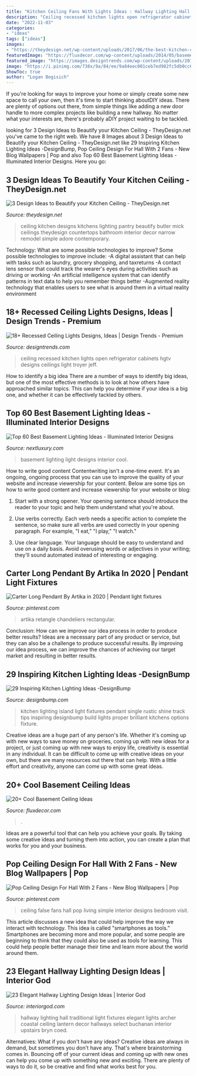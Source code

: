 ```yaml
---
title: "Kitchen Ceiling Fans With Lights Ideas : Hallway Lighting Hall Traditional Light Fixtures Elegant Lights Archer Coastal Ceiling Lantern Decor Hallways Select Buchanan Interior Upstairs Bryn Coed"
description: "Ceiling recessed kitchen lights open refrigerator cabinets hgtv designs ceilings light troyer jeff"
date: "2022-11-03"
categories:
- "ideas"
tags: ["ideas"]
images:
- "https://theydesign.net/wp-content/uploads/2017/06/the-best-kitchen-ceiling-ideas-theydesign-intended-for-kitchen-ceiling-3-design-ideas-to-beautify-your-kitchen-ceiling.jpg"
featuredImage: "https://fluxdecor.com/wp-content/uploads/2014/05/basement-ceiling-ideas/16-basement-bar-ceiling-idea.jpg"
featured_image: "https://images.designtrends.com/wp-content/uploads/2016/09/02165527/Open-Kitchen-Recessed-Ceiling-Lights-.jpeg"
image: "https://i.pinimg.com/736x/9a/84/ee/9a84eec001ceb7ed982fc5db0cc6716a.jpg"
ShowToc: true
author: "Logan Bogisich"
---
```



If you're looking for ways to improve your home or simply create some new space to call your own, then it's time to start thinking aboutDIY ideas. There are plenty of options out there, from simple things like adding a new door handle to more complex projects like building a new hallway. No matter what your interests are, there's probably aDIY project waiting to be tackled.

	

		
looking for 3 Design Ideas to Beautify your Kitchen Ceiling - TheyDesign.net you've came to the right web. We have 8 Images about 3 Design Ideas to Beautify your Kitchen Ceiling - TheyDesign.net like 29 Inspiring Kitchen Lighting Ideas -DesignBump, Pop Ceiling Design For Hall With 2 Fans - New Blog Wallpapers | Pop and also Top 60 Best Basement Lighting Ideas - Illuminated Interior Designs. Here you go:
		
    
## 3 Design Ideas To Beautify Your Kitchen Ceiling - TheyDesign.net

<img loading=lazy src="https://theydesign.net/wp-content/uploads/2017/06/the-best-kitchen-ceiling-ideas-theydesign-intended-for-kitchen-ceiling-3-design-ideas-to-beautify-your-kitchen-ceiling.jpg" onerror="this.onerror=null;this.src='https://tse1.mm.bing.net/th?id=OIP.aSmexZoHoC-HPDFIFc53fAHaLH&amp;pid=15.1';" alt="3 Design Ideas to Beautify your Kitchen Ceiling - TheyDesign.net">

_Source: theydesign.net_

>ceiling kitchen designs kitchens lighting pantry beautify butler mick ceilings theydesign countertops bathroom interior decor narrow remodel simple adore contemporary. 

	

Technology: What are some possible technologies to improve?
Some possible technologies to improve include: 
-A digital assistant that can help with tasks such as laundry, grocery shopping, and taxreturns 
-A contact lens sensor that could track the wearer's eyes during activities such as driving or working 
-An artificial intelligence system that can identify patterns in text data to help you remember things better 
-Augmented reality technology that enables users to see what is around them in a virtual reality environment

    
## 18+ Recessed Ceiling Lights Designs, Ideas | Design Trends - Premium

<img loading=lazy src="https://images.designtrends.com/wp-content/uploads/2016/09/02165527/Open-Kitchen-Recessed-Ceiling-Lights-.jpeg" onerror="this.onerror=null;this.src='https://tse2.mm.bing.net/th?id=OIP.fx0gmKtMpCsIuK9vFZ5ykQHaLH&amp;pid=15.1';" alt="18+ Recessed Ceiling Lights Designs, Ideas | Design Trends - Premium">

_Source: designtrends.com_

>ceiling recessed kitchen lights open refrigerator cabinets hgtv designs ceilings light troyer jeff. 

	

How to identify a big idea
There are a number of ways to identify big ideas, but one of the most effective methods is to look at how others have approached similar topics. This can help you determine if your idea is a big one, and whether it can be effectively tackled by others.

    
## Top 60 Best Basement Lighting Ideas - Illuminated Interior Designs

<img loading=lazy src="http://nextluxury.com/wp-content/uploads/basement-lighting-ideas-1.jpg" onerror="this.onerror=null;this.src='https://tse2.mm.bing.net/th?id=OIP.AIOiQdHvGczkFN4FoLnQ4QHaE8&amp;pid=15.1';" alt="Top 60 Best Basement Lighting Ideas - Illuminated Interior Designs">

_Source: nextluxury.com_

>basement lighting light designs interior cool. 

	

How to write good content
Contentwriting isn't a one-time event. It's an ongoing, ongoing process that you can use to improve the quality of your website and increase viewership for your content. Below are some tips on how to write good content and increase viewership for your website or blog: 
1) Start with a strong opener. Your opening sentence should introduce the reader to your topic and help them understand what you're about. 

2) Use verbs correctly. Each verb needs a specific action to complete the sentence, so make sure all verbs are used correctly in your opening paragraph. For example, "I eat," "I play," "I watch." 

3) Use clear language. Your language should be easy to understand and use on a daily basis. Avoid overusing words or adjectives in your writing; they'll sound automated instead of interesting or engaging.

    
## Carter Long Pendant By Artika In 2020 | Pendant Light Fixtures

<img loading=lazy src="https://i.pinimg.com/736x/9a/84/ee/9a84eec001ceb7ed982fc5db0cc6716a.jpg" onerror="this.onerror=null;this.src='https://tse1.mm.bing.net/th?id=OIP.k6yl1eEqz5wFaueQO6MD8gHaHa&amp;pid=15.1';" alt="Carter Long Pendant By Artika in 2020 | Pendant light fixtures">

_Source: pinterest.com_

>artika retangle chandeliers rectangular. 

	

Conclusion: How can we improve our idea process in order to produce better results?
Ideas are a necessary part of any product or service, but they can also be a challenge to produce successful results. By improving our idea process, we can improve the chances of achieving our target market and resulting in better results.

    
## 29 Inspiring Kitchen Lighting Ideas -DesignBump

<img loading=lazy src="https://designbump.com/wp-content/uploads/2015/07/Kitchen-Lighting-Ideas-Galley.jpg" onerror="this.onerror=null;this.src='https://tse3.mm.bing.net/th?id=OIP.Qwfg1oEvsWThUMMV8i21dgHaE8&amp;pid=15.1';" alt="29 Inspiring Kitchen Lighting Ideas -DesignBump">

_Source: designbump.com_

>kitchen lighting island light fixtures pendant single rustic shine track tips inspiring designbump build lights proper brilliant kitchens options fixture. 

	

Creative ideas are a huge part of any person's life. Whether it's coming up with new ways to save money on groceries, coming up with new ideas for a project, or just coming up with new ways to enjoy life, creativity is essential in any individual. It can be difficult to come up with creative ideas on your own, but there are many resources out there that can help. With a little effort and creativity, anyone can come up with some great ideas.

    
## 20+ Cool Basement Ceiling Ideas

<img loading=lazy src="https://fluxdecor.com/wp-content/uploads/2014/05/basement-ceiling-ideas/16-basement-bar-ceiling-idea.jpg" onerror="this.onerror=null;this.src='https://tse2.mm.bing.net/th?id=OIP.8F3mD4zpt9LtLVnJ9KVgQAHaFJ&amp;pid=15.1';" alt="20+ Cool Basement Ceiling Ideas">

_Source: fluxdecor.com_

>. 

	

Ideas are a powerful tool that can help you achieve your goals. By taking some creative ideas and turning them into action, you can create a plan that works for you and your business.

    
## Pop Ceiling Design For Hall With 2 Fans - New Blog Wallpapers | Pop

<img loading=lazy src="https://i.pinimg.com/736x/c1/00/d6/c100d65dbdc6a75b4a8033a746c2ff9a.jpg" onerror="this.onerror=null;this.src='https://tse2.mm.bing.net/th?id=OIP.8cEADJAp-ikhS6EPWw4wgAHaJ4&amp;pid=15.1';" alt="Pop Ceiling Design For Hall With 2 Fans - New Blog Wallpapers | Pop">

_Source: pinterest.com_

>ceiling false fans hall pop living simple interior designs bedroom visit. 

	

This article discusses a new idea that could help improve the way we interact with technology. This idea is called "smartphones as tools." Smartphones are becoming more and more popular, and some people are beginning to think that they could also be used as tools for learning. This could help people better manage their time and learn more about the world around them.

    
## 23 Elegant Hallway Lighting Design Ideas | Interior God

<img loading=lazy src="http://interiorgod.com/wp-content/uploads/2016/04/Hallway-Light-Fixtures-Hall-Traditional-with-Addition-Arched-Door-Archways.jpg" onerror="this.onerror=null;this.src='https://tse3.mm.bing.net/th?id=OIP.W-i5MrrE9ZY_zGZgM5DrcgHaLH&amp;pid=15.1';" alt="23 Elegant Hallway Lighting Design Ideas | Interior God">

_Source: interiorgod.com_

>hallway lighting hall traditional light fixtures elegant lights archer coastal ceiling lantern decor hallways select buchanan interior upstairs bryn coed. 

	

Alternatives: What if you don't have any ideas?
Creative ideas are always in demand, but sometimes you don't have any. That's where brainstorming comes in. Bouncing off of your current ideas and coming up with new ones can help you come up with something new and exciting. There are plenty of ways to do it, so be creative and find what works best for you.

